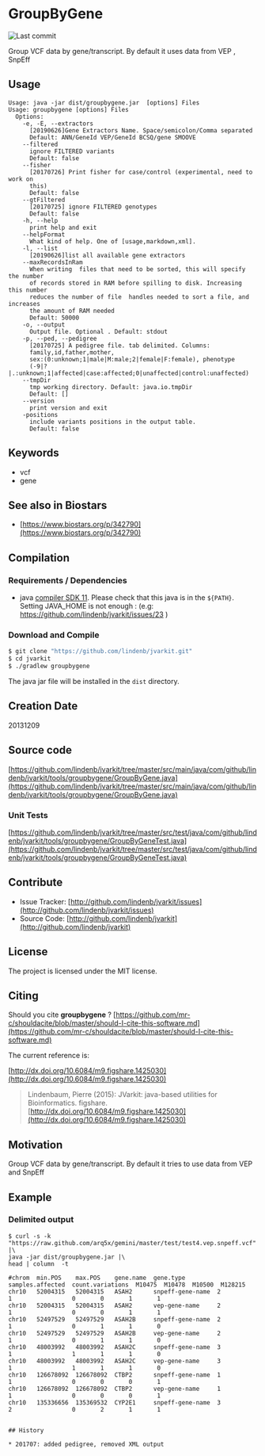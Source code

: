 # GroupByGene

![Last commit](https://img.shields.io/github/last-commit/lindenb/jvarkit.png)

Group VCF data by gene/transcript. By default it uses data from VEP , SnpEff


## Usage

```
Usage: java -jar dist/groupbygene.jar  [options] Files
Usage: groupbygene [options] Files
  Options:
    -e, -E, --extractors
      [20190626]Gene Extractors Name. Space/semicolon/Comma separated
      Default: ANN/GeneId VEP/GeneId BCSQ/gene SMOOVE
    --filtered
      ignore FILTERED variants
      Default: false
    --fisher
      [20170726] Print fisher for case/control (experimental, need to work on 
      this) 
      Default: false
    --gtFiltered
      [20170725] ignore FILTERED genotypes
      Default: false
    -h, --help
      print help and exit
    --helpFormat
      What kind of help. One of [usage,markdown,xml].
    -l, --list
      [20190626]list all available gene extractors
    --maxRecordsInRam
      When writing  files that need to be sorted, this will specify the number 
      of records stored in RAM before spilling to disk. Increasing this number 
      reduces the number of file  handles needed to sort a file, and increases 
      the amount of RAM needed
      Default: 50000
    -o, --output
      Output file. Optional . Default: stdout
    -p, --ped, --pedigree
      [20170725] A pedigree file. tab delimited. Columns: 
      family,id,father,mother, 
      sex:(0:unknown;1|male|M:male;2|female|F:female), phenotype 
      (-9|?|.:unknown;1|affected|case:affected;0|unaffected|control:unaffected) 
    --tmpDir
      tmp working directory. Default: java.io.tmpDir
      Default: []
    --version
      print version and exit
    -positions
      include variants positions in the output table.
      Default: false

```


## Keywords

 * vcf
 * gene



## See also in Biostars

 * [https://www.biostars.org/p/342790](https://www.biostars.org/p/342790)


## Compilation

### Requirements / Dependencies

* java [compiler SDK 11](https://jdk.java.net/11/). Please check that this java is in the `${PATH}`. Setting JAVA_HOME is not enough : (e.g: https://github.com/lindenb/jvarkit/issues/23 )


### Download and Compile

```bash
$ git clone "https://github.com/lindenb/jvarkit.git"
$ cd jvarkit
$ ./gradlew groupbygene
```

The java jar file will be installed in the `dist` directory.


## Creation Date

20131209

## Source code 

[https://github.com/lindenb/jvarkit/tree/master/src/main/java/com/github/lindenb/jvarkit/tools/groupbygene/GroupByGene.java](https://github.com/lindenb/jvarkit/tree/master/src/main/java/com/github/lindenb/jvarkit/tools/groupbygene/GroupByGene.java)

### Unit Tests

[https://github.com/lindenb/jvarkit/tree/master/src/test/java/com/github/lindenb/jvarkit/tools/groupbygene/GroupByGeneTest.java](https://github.com/lindenb/jvarkit/tree/master/src/test/java/com/github/lindenb/jvarkit/tools/groupbygene/GroupByGeneTest.java)


## Contribute

- Issue Tracker: [http://github.com/lindenb/jvarkit/issues](http://github.com/lindenb/jvarkit/issues)
- Source Code: [http://github.com/lindenb/jvarkit](http://github.com/lindenb/jvarkit)

## License

The project is licensed under the MIT license.

## Citing

Should you cite **groupbygene** ? [https://github.com/mr-c/shouldacite/blob/master/should-I-cite-this-software.md](https://github.com/mr-c/shouldacite/blob/master/should-I-cite-this-software.md)

The current reference is:

[http://dx.doi.org/10.6084/m9.figshare.1425030](http://dx.doi.org/10.6084/m9.figshare.1425030)

> Lindenbaum, Pierre (2015): JVarkit: java-based utilities for Bioinformatics. figshare.
> [http://dx.doi.org/10.6084/m9.figshare.1425030](http://dx.doi.org/10.6084/m9.figshare.1425030)


## Motivation

Group VCF data by gene/transcript. By default it tries to use data from VEP and SnpEff

## Example

### Delimited output

```
$ curl -s -k "https://raw.github.com/arq5x/gemini/master/test/test4.vep.snpeff.vcf" |\
java -jar dist/groupbygene.jar |\
head | column  -t

#chrom  min.POS    max.POS    gene.name  gene.type         samples.affected  count.variations  M10475  M10478  M10500  M128215
chr10   52004315   52004315   ASAH2      snpeff-gene-name  2                 1                 0       0       1       1
chr10   52004315   52004315   ASAH2      vep-gene-name     2                 1                 0       0       1       1
chr10   52497529   52497529   ASAH2B     snpeff-gene-name  2                 1                 0       1       1       0
chr10   52497529   52497529   ASAH2B     vep-gene-name     2                 1                 0       1       1       0
chr10   48003992   48003992   ASAH2C     snpeff-gene-name  3                 1                 1       1       1       0
chr10   48003992   48003992   ASAH2C     vep-gene-name     3                 1                 1       1       1       0
chr10   126678092  126678092  CTBP2      snpeff-gene-name  1                 1                 0       0       0       1
chr10   126678092  126678092  CTBP2      vep-gene-name     1                 1                 0       0       0       1
chr10   135336656  135369532  CYP2E1     snpeff-gene-name  3                 2                 0       2       1       1
```

```

## History

* 201707: added pedigree, removed XML output


